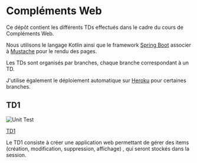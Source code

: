 # Compléments Web

Ce dépôt contient les différents TDs effectués dans le cadre du cours de Compléments Web.

Nous utilisons le langage Kotlin ainsi que le framework [Spring Boot](https://spring.io/projects/spring-boot) associer à [Mustache](https://mustache.github.io/) pour le rendu des pages.

Les TDs sont organisés par branches, chaque branche correspondant à un TD.

J'utilise également le déploiement automatique sur [Heroku](https://www.heroku.com/) pour certaines branches.

## TD1

![Unit Test](https://github.com/EliasMorio/springboot-tds/actions/workflows/maven.yml/badge.svg?branch=td1-v2)

[TD1](https://github.com/EliasMorio/springboot-tds/tree/td1-v2)

Le TD1 consiste à créer une application web permettant de gérer des items (création, modification, suppression, affichage)
, qui seront stockés dans la session.


